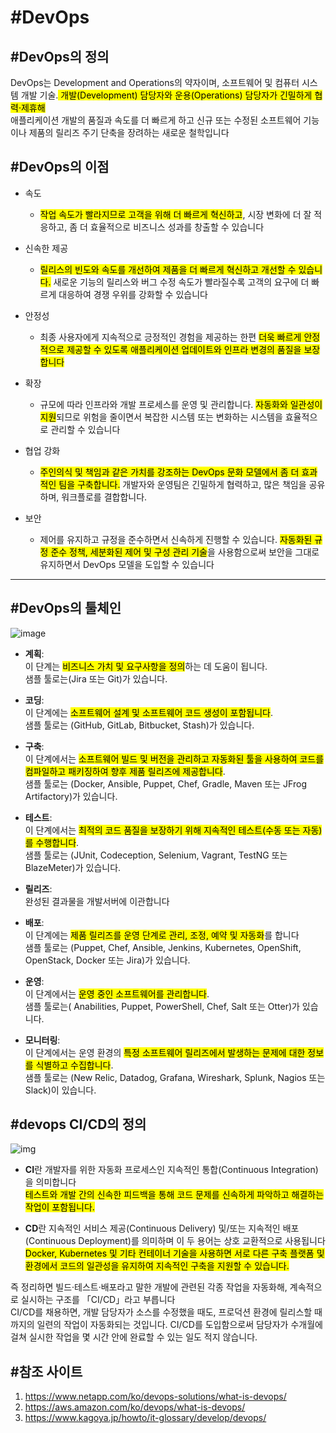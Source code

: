 # #DevOps

## #DevOps의 정의
DevOps는 Development and Operations의 약자이며, 소프트웨어 및 컴퓨터 시스템 개발 기술.<mark> 개발(Development) 담당자와 운용(Operations) 담당자가 긴밀하게 협력·제휴해</mark><br> 애플리케이션 개발의 품질과 속도를 더 빠르게 하고 신규 또는 수정된 소프트웨어 기능이나 제품의 릴리즈 주기 단축을 장려하는 새로운 철학입니다

## #DevOps의 이점
* 속도
    * <mark>작업 속도가 빨라지므로 고객을 위해 더 빠르게 혁신하고</mark>, 시장 변화에 더 잘 적응하고, 좀 더 효율적으로 비즈니스 성과를 창출할 수 있습니다

* 신속한 제공
    * <mark>릴리스의 빈도와 속도를 개선하여 제품을 더 빠르게 혁신하고 개선할 수 있습니다.</mark> 새로운 기능의 릴리스와 버그 수정 속도가 빨라질수록 고객의 요구에 더 빠르게 대응하여 경쟁 우위를 강화할 수 있습니다

* 안정성
    * 최종 사용자에게 지속적으로 긍정적인 경험을 제공하는 한편 <mark>더욱 빠르게 안정적으로 제공할 수 있도록 애플리케이션 업데이트와 인프라 변경의 품질을 보장합니다</mark>

* 확장
    * 규모에 따라 인프라와 개발 프로세스를 운영 및 관리합니다. <mark>자동화와 일관성이 지원</mark>되므로 위험을 줄이면서 복잡한 시스템 또는 변화하는 시스템을 효율적으로 관리할 수 있습니다

* 협업 강화
    * <mark>주인의식 및 책임과 같은 가치를 강조하는 DevOps 문화 모델에서 좀 더 효과적인 팀을 구축합니다.</mark> 개발자와 운영팀은 긴밀하게 협력하고, 많은 책임을 공유하며, 워크플로를 결합합니다.

* 보안
    * 제어를 유지하고 규정을 준수하면서 신속하게 진행할 수 있습니다. <mark>자동화된 규정 준수 정책, 세분화된 제어 및 구성 관리 기술</mark>을 사용함으로써 보안을 그대로 유지하면서 DevOps 모델을 도입할 수 있습니다
***

## #DevOps의 툴체인

![image](https://mblogthumb-phinf.pstatic.net/MjAxOTA0MjJfNDkg/MDAxNTU1OTE5MTQxNTYz.x27cIz_skLfoLu6fmpaa8WgOATYpR2kreJ584oq4jtwg.7eraCTdUja3mZ2ufs_yWYGiOIkZ6Er0NeaWwJWU253Eg.PNG.acornedu/%EC%9D%B4%EB%AF%B8%EC%A7%802.png?type=w800)

* <b>계획</b>: <br>이 단계는 <mark>비즈니스 가치 및 요구사항을 정의</mark>하는 데 도움이 됩니다.<br>샘플 툴로는(Jira 또는 Git)가 있습니다.

* <b>코딩</b>:<br> 이 단계에는 <mark>소프트웨어 설계 및 소프트웨어 코드 생성이 포함됩니다</mark>. <br>샘플 툴로는 (GitHub, GitLab, Bitbucket, Stash)가 있습니다.

* <b>구축</b>:<br> 이 단계에서는 <mark>소프트웨어 빌드 및 버전을 관리하고 자동화된 툴을 사용하여 코드를 컴파일하고 패키징하여 향후 제품 릴리즈에 제공합니다</mark>.<br> 샘플 툴로는 (Docker, Ansible, Puppet, Chef, Gradle, Maven 또는 JFrog Artifactory)가 있습니다.

* <b>테스트</b>:<br> 이 단계에서는 <mark>최적의 코드 품질을 보장하기 위해 지속적인 테스트(수동 또는 자동)를 수행합니다</mark>. <br>샘플 툴로는 (JUnit, Codeception, Selenium, Vagrant, TestNG 또는 BlazeMeter)가 있습니다.

* <b>릴리즈</b>: <br> 완성된 결과물을 개발서버에 이관합니다

* <b>배포</b>:<br> 이 단계에는 <mark>제품 릴리즈를 운영 단계로 관리, 조정, 예약 및 자동화</mark>를 합니다<br> 샘플 툴로는 (Puppet, Chef, Ansible, Jenkins, Kubernetes, OpenShift, OpenStack, Docker 또는 Jira)가 있습니다.

* <b>운영</b>:<br> 이 단계에서는 <mark>운영 중인 소프트웨어를 관리합니다</mark>.<br> 샘플 툴로는( Anabilities, Puppet, PowerShell, Chef, Salt 또는 Otter)가 있습니다.

* <b>모니터링</b>:<br> 이 단계에서는 운영 환경의 <mark>특정 소프트웨어 릴리즈에서 발생하는 문제에 대한 정보를 식별하고 수집합니다</mark>.<br> 샘플 툴로는 (New Relic, Datadog, Grafana, Wireshark, Splunk, Nagios 또는 Slack)이 있습니다.

## #devops CI/CD의 정의
![img](https://k21academy.com/wp-content/uploads/2020/08/CI-CD_BlogImage.png)

* <b>CI</b>란  개발자를 위한 자동화 프로세스인 지속적인 통합(Continuous Integration)을 의미합니다<br>
<mark>테스트와 개발 간의 신속한 피드백을 통해 코드 문제를 신속하게 파악하고 해결하는 작업이 포함됩니다.</mark>

* <b>CD</b>란 지속적인 서비스 제공(Continuous Delivery) 및/또는 지속적인 배포(Continuous Deployment)를 의미하며 이 두 용어는 상호 교환적으로 사용됩니다<br><mark>Docker, Kubernetes 및 기타 컨테이너 기술을 사용하면 서로 다른 구축 플랫폼 및 환경에서 코드의 일관성을 유지하여 지속적인 구축을 지원할 수 있습니다.</maark>

즉 정리하면 빌드·테스트·배포라고 말한 개발에 관련된 각종 작업을 자동화해, 계속적으로 실시하는 구조를 「CI/CD」라고 부릅니다<br>
CI/CD를 채용하면, 개발 담당자가 소스를 수정했을 때도, 프로덕션 환경에 릴리스할 때까지의 일련의 작업이 자동화되는 것입니다. CI/CD를 도입함으로써 담당자가 수개월에 걸쳐 실시한 작업을 몇 시간 안에 완료할 수 있는 일도 적지 않습니다.

## #참조 사이트
1. https://www.netapp.com/ko/devops-solutions/what-is-devops/
2. https://aws.amazon.com/ko/devops/what-is-devops/
3. https://www.kagoya.jp/howto/it-glossary/develop/devops/